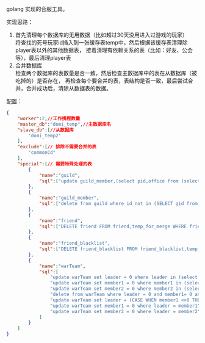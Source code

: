 golang 实现的合服工具。

实现思路：  
1. 首先清理每个数据库的无用数据（比如超过30天没用进入过游戏的玩家）  
   将查找的死号玩家id插入到一张缓存表temp中，然后根据该缓存表清理除player表以外的其他数据表，
   接着清理有依赖关系的表（比如：好友、公会等），最后清理player表  
2. 合并数据库  
   检查两个数据库的表数量是否一致，然后检查主数据库中的表在从数据库（被吃掉的）是否存在，
   再检查每个要合并的表，表结构是否一致，最后尝试合并，合并成功后，清除从数据表的数据。

配置：

```json
{
	"worker":2,//工作携程数量
	"master_db":"domi_temp",//主数据库名
	"slave_db":[//从数据库
		"domi_temp2"
	],
	"exclude":[// 排除不需要合并的表
		"commonCd"
	],
	"special":[// 需要特殊处理的表
		{
			"name":"guild",
			"sql":["update guild_member,(select pid,office from (select * from guild_member ORDER BY office ASC) as a GROUP BY a.gid) as b set guild_member.office=1 WHERE b.office>1 and b.pid=guild_member.pid;"]
		},
		{
			"name":"guild_member",
			"sql":["delete from guild where id not in (SELECT gid from guild_member GROUP BY gid)"]
		},
		{
			"name":"friend",
			"sql":["DELETE friend FROM friend,temp_for_merge WHERE friend.pid=temp_for_merge.pid or friend.fpid=temp_for_merge.pid"]
		},
		{
			"name":"friend_blacklist",
			"sql":["DELETE friend_blacklist FROM friend_blacklist,temp_for_merge WHERE friend_blacklist.blackPid=temp_for_merge.pid"]
		},
		{
			"name":"warTeam",
			"sql":[
				"update warTeam set leader = 0 where leader in (select pid from temp_for_merge)",
				"update warTeam set member1 = 0 where member1 in (select pid from temp_for_merge)",
				"update warTeam set member2 = 0 where member2 in (select pid from temp_for_merge)",
				"delete from warTeam where leader = 0 and member1= 0 and member2=0",
				"update warTeam set leader = (CASE WHEN member1 <>0 THEN member1 ELSE member2 END) where leader = 0",
				"update warTeam set member1 = 0 where leader = member1",
				"update warTeam set member2 = 0 where leader = member2"
			]
		}
	]
}
```
